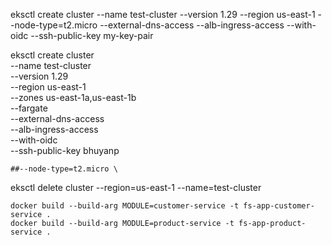 eksctl create cluster --name test-cluster --version 1.29 --region us-east-1 --node-type=t2.micro --external-dns-access --alb-ingress-access --with-oidc --ssh-public-key my-key-pair

eksctl create cluster \
    --name test-cluster \
    --version 1.29 \
    --region us-east-1 \
    --zones us-east-1a,us-east-1b \
    --fargate \
    --external-dns-access \
    --alb-ingress-access \
    --with-oidc \
    --ssh-public-key bhuyanp

    ##--node-type=t2.micro \

eksctl delete cluster --region=us-east-1 --name=test-cluster

```
docker build --build-arg MODULE=customer-service -t fs-app-customer-service .
docker build --build-arg MODULE=product-service -t fs-app-product-service .
```

